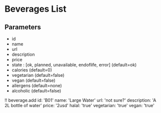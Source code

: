 # Beverages List

## Parameters
- id
- name
- url
- description
- price
- state : [ok, planned, unavailable, endoflife, error] (default=ok)
- calories      (default=0)
- vegetarian    (default=false)
- vegan         (default=false)
- allergens     (default=none)
- alcoholic     (default=false)

!! beverage.add
id: 'B01'
name: 'Large Water'
url: 'not sure?'
description: 'A 2L bottle of water'
price: '2usd'
halal: 'true'
vegetarian: 'true'
vegan: 'true'
